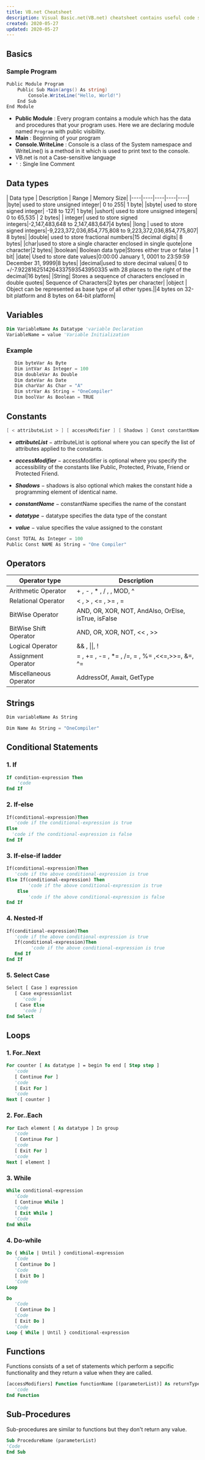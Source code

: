 ```yaml
---
title: VB.net Cheatsheet 
description: Visual Basic.net(VB.net) cheatsheet contains useful code syntax with examples which is handy while coding.
created: 2020-05-27
updated: 2020-05-27
---
```


## Basics

### Sample Program
```c#
Public Module Program
	Public Sub Main(args() As string)
		Console.WriteLine("Hello, World!")
	End Sub
End Module
```
* **Public Module** : Every program contains a module which has the data and procedures that your program uses. Here we are declaring module named `Program` with public visibility.
* **Main** : Beginning of your program
* **Console.WriteLine** : Console is a class of the System namespace and WriteLine() is a method in it which is used to print text to the console.
* VB.net is not a Case-sensitive language
* `'` : Single line Comment

## Data types

| Data type | Description | Range | Memory Size|
|----|----|----|----|----|
|byte|	used to store unsigned integer|	0 to 255| 1 byte|
|sbyte|	used to store signed integer|	-128 to 127| 1 byte|
|ushort| used to store unsigned integers|	0 to 65,535 | 2 bytes|
| integer| used to store signed integers|-2,147,483,648 to 2,147,483,647|4 bytes| 
|long | used to store signed integers|-9,223,372,036,854,775,808 to 9,223,372,036,854,775,807| 8 bytes|
|double| used to store fractional numbers|15 decimal digits| 8 bytes|
|char|used to store a single character enclosed in single quote|one character|2 bytes|
|boolean| Boolean data type|Stores either true or false | 1 bit|
|date| Used to store date values|0:00:00 January 1, 0001 to 23:59:59 December 31, 9999|8 bytes|
|decimal|used to store decimal values| 0 to +/-7.9228162514264337593543950335 with 28 places to the right of the decimal|16 bytes|
|String| Stores a sequence of characters enclosed in double quotes| Sequence of Characters|2 bytes per character|
|object | Object can be represented as base type of all other types.||4 bytes on 32-bit platform and 8 bytes on 64-bit platform|

## Variables
```vb
Dim VariableName As Datatype 'variable Declaration
VariableName = value 'Variable Initialization
```
### Example
```c#
   Dim byteVar As Byte
   Dim intVar As Integer = 100
   Dim doubleVar As Double
   Dim dateVar As Date 
   Dim charVar As Char = "A"
   Dim strVar As String = "OneCompiler"
   Dim boolVar As Boolean = TRUE
```
## Constants
```c#
[ < attributeList > ] [ accessModifier ] [ Shadows ] Const constantName [ As datatype ] = value
```

* ***attributeList*** − attributeList is optional where you can specify the list of attributes applied to the constants.

* ***accessModifier*** − accessModifier is optional where you specify the accessibility of the constants like  Public, Protected, Private, Friend or Protected Friend.

* ***Shadows*** − shadows is also optional which makes the constant hide a programming element of identical name. 

* ***constantName*** − constantName specifies the name of the constant

* ***datatype*** − datatype specifies the data type of the constant

* ***value*** − value specifies the value assigned to the constant

```c#
Const TOTAL As Integer = 100
Public Const NAME As String = "One Compiler"
```

## Operators

| Operator type | Description|
|----|-----|
| Arithmetic Operator|+ , - , * , / , \, MOD, ^|
| Relational Operator| < , > , <= , >= , =| 
| BitWise Operator| AND, OR, XOR, NOT, AndAlso, OrElse, isTrue, isFalse|
| BitWise Shift Operator| AND, OR, XOR, NOT, << , >>|
| Logical Operator| && , \|\|, ! |
| Assignment Operator|= , += , -= , *= , /=, \= , %= ,<<=,>>=, &=, ^=|
| Miscellaneous Operator| AddressOf, Await, GetType |

## Strings
```c#
Dim variableName As String
```
```c#
Dim Name As String = "OneCompiler"
```
## Conditional Statements

### 1. If

```vb
If condition-expression Then 
    'code
End If
```
### 2. If-else

```vb
If(conditional-expression)Then
   'code if the conditional-expression is true 
Else
  'code if the conditional-expression is false 
End If
```

### 3. If-else-if ladder

```vb
If(conditional-expression)Then
   'code if the above conditional-expression is true 
Else If(conditional-expression) Then
        'code if the above conditional-expression is true 
    Else
        'code if the above conditional-expression is false 
End If
```

### 4. Nested-If

```vb
If(conditional-expression)Then
   'code if the above conditional-expression is true
   If(conditional-expression)Then
         'code if the above conditional-expression is true 
   End If
End If
```

### 5. Select Case

```vb
Select [ Case ] expression
   [ Case expressionlist
      'code ]
   [ Case Else
      'code ]
End Select
```
## Loops

### 1. For..Next

```vb
For counter [ As datatype ] = begin To end [ Step step ]
   'code
   [ Continue For ]
   'code
   [ Exit For ]
   'code
Next [ counter ]
```

### 2. For..Each

```vb
For Each element [ As datatype ] In group
   'code
   [ Continue For ]
   'code
   [ Exit For ]
   'code
Next [ element ]
```

### 3. While

```vb
While conditional-expression
   'Code 
   [ Continue While ]
   'Code
   [ Exit While ]
   'Code
End While
```
### 4. Do-while

```vb
Do { While | Until } conditional-expression
   'Code
   [ Continue Do ]
   'Code
   [ Exit Do ]
   'Code
Loop
```
```vb
Do
   'Code
   [ Continue Do ]
   'Code
   [ Exit Do ]
   'Code
Loop { While | Until } conditional-expression
```

## Functions

Functions consists of a set of statements which perform a sepcific functionality and they return a value when they are called.

```vb
[accessModifiers] Function functionName [(parameterList)] As returnType
   'code
End Function
```

## Sub-Procedures

Sub-procedures are similar to functions but they don't return any value.

```vb
Sub ProcedureName (parameterList)
'Code
End Sub
```


